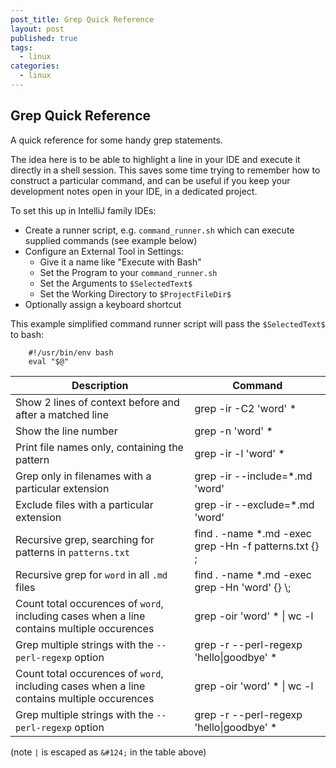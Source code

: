 ```yaml
---
post_title: Grep Quick Reference
layout: post
published: true
tags:
  - linux
categories:
  - linux
---
```


## Grep Quick Reference
A quick reference for some handy grep statements.

The idea here is to be able to highlight a line in your IDE and execute it directly in a shell session. This saves some time trying to remember how to construct a particular command, and can be useful if you keep your development notes open in your IDE, in a dedicated project.

To set this up in IntelliJ family IDEs:
- Create a runner script, e.g. `command_runner.sh` which can execute supplied commands (see example below)
- Configure an External Tool in Settings:
    - Give it a name like "Execute with Bash"
    - Set the Program to your `command_runner.sh`
    - Set the Arguments to `$SelectedText$`
    - Set the Working Directory to `$ProjectFileDir$`
- Optionally assign a keyboard shortcut

This example simplified command runner script will pass the `$SelectedText$` to bash:

        #!/usr/bin/env bash
        eval "$@"


| Description  | Command |
| --- | --- |
| Show 2 lines of context before and after a matched line | grep -ir -C2 'word' * |
| Show the line number | grep -n 'word' * |
| Print file names only, containing the pattern | grep -ir -l 'word' * |
| Grep only in filenames with a particular extension | grep -ir --include=*.md 'word' |
| Exclude files with a particular extension | grep -ir --exclude=*.md 'word' |
| Recursive grep, searching for patterns in `patterns.txt` | find . -name *.md -exec grep -Hn -f patterns.txt {} \; |
| Recursive grep for `word` in all `.md` files | find . -name *.md -exec grep -Hn 'word' {} \\; |
| Count total occurences of `word`, including cases when a line contains multiple occurences | grep -oir 'word' * &#124; wc -l |
| Grep multiple strings with the `--perl-regexp` option | grep -r --perl-regexp 'hello&#124;goodbye' *|
| Count total occurences of `word`, including cases when a line contains multiple occurences | grep -oir 'word' * &#124; wc -l |
| Grep multiple strings with the `--perl-regexp` option | grep -r --perl-regexp 'hello&#124;goodbye' *|

(note `|` is escaped as `&#124;` in the table above)

